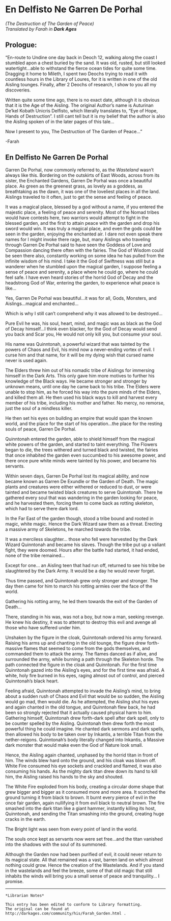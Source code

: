 # En Delfisto Ne Garren De Porhal
_(The Destruction of The Garden of Peace)_  
_Translated by Farah in_ ___Dark Ages___

## Prologue:

“En-route to Undine one day back in Deoch 12, walking along the coast I stumbled apon a chest buried by the sand.  It was old, rusted, but still looked watertight…able to withstand the fierce ocean tides for quite some time.  Dragging it home to Mileth, I spent two Deochs trying to read it with countless hours in the Library of Loures, for it is written in one of the old Aisling tounges.  Finally, after 2 Deochs of research, I show to you all my discoveries.

Written quite some time ago, there is no exact date, although it is obvious that it is the Age of the Aisling.  The original Author’s name is Auturinan De’kel Kobath Unicris Delfisto, which literally translates to, “Eye of Hope, Hands of Destruction”.  I still cant tell but it is my belief that the author is also the Aisling spoken of in the later pages of this tale…

Now I present to you, The Destruction of The Garden of Peace…”

-Farah


## En Delfisto Ne Garren De Porhal

Garren De Porhal, now commonly referred to, as the _Wasteland_ wasn’t always like this.  Bordering on the outskirts of East Woods, across from its sister, the Enchanted Gardens, Garren De Porhal was once a beautiful place.  As green as the greenest grass, as lovely as a goddess, as breathtaking as the dawn, it was one of the loveliest places in all the land.  Aislings traveled to it often, just to get the sense and feeling of peace. 

It was a magical place, blessed by a god without a name, if you entered the majestic place, a feeling of peace and serenity.  Most of the Nomad tribes would have contests here, two warriors would attempt to fight in the blessed garden, and the first to attain peace with the garden and drop his sword would win.  It was truly a magical place, and even the gods could be seen in the garden, enjoying the enchanted air.  I dare not even speak there names for I might invoke there rage, but, many Aislings who traveling through Garren De Porhal said to have seen the Goddess of Love and Compassion dancing there often with the fairies.  The God of Wisdom could be seen there also, constantly working on some idea he has pulled from the infinite wisdom of his mind.  I take it the God of Swiftness was still but a wanderer when he stumbled upon the magical garden, I suppose feeling a sense of peace and serenity, a place where he could go, where he could feel safe.  I have even heard stories of the horrid God of Decay and the headstrong God of War, entering the garden, to experience what peace is like…

Yes, Garren De Porhal was beautiful…it was for all, Gods, Monsters, and Aislings…magical and enchanted…

Which is why I still can’t comprehend why it was allowed to be destroyed…

Pure Evil he was, his soul, heart, mind, and magic was as black as the God of Decay himself…I think even blacker, for the God of Decay would send you back and Scar you, He would not only kill you, but consume your soul.

His name was Quinntonah, a powerful wizard that was tainted by the powers of Chaos and Evil, his mind now a never-ending vortex of evil.  I curse him and that name, for it will be my dying wish that cursed name never is used again.

The Elders threw him out of his nomadic tribe of Aislings for immersing himself in the Dark Arts.  This only gave him more motives to further his knowledge of the Black ways.  He became stronger and stronger by unknown means, until one day he came back to his tribe.  The Elders were unable to stop him, as he forced his way into the pure minds of the Elders, and killed them all.  He then used his black ways to kill and harvest every member of his tribe, including his mother and father.  No mercy, no remorse, just the soul of a mindless killer.

He then set his eyes on building an empire that would span the known world, and the place for the start of his operation…the place for the resting souls of peace, Garren De Porhal.

Quinntonah entered the garden, able to shield himself from the magical white powers of the garden, and started to taint everything.  The Flowers began to die, the trees withered and turned black and twisted, the fairies that once inhabited the garden even succumbed to his awesome power, and there once pure white minds were tainted by his power, and became his servants.

Within seven days, Garren De Porhal lost its magical ability, and now became known as Garren De Exundle or the Garden of Death.  The magic plants and creatures were either withered or reduced to dust, or were tainted and became twisted black creatures to serve Quinntonah.  There he gathered every soul that was wandering in the garden looking for peace, and he harvested them, forcing them to come back as rotting skeleton, which had to serve there dark lord.

In the Far East of the garden though, stood a tribe bound and rooted in magic, white magic.  Hence the Dark Wizard saw them as a threat.  Erecting a massive army of Skeletons, he marched towards the tribe.

It was a merciless slaughter… those who fell were harvested by the Dark Wizard Quinntonah and became his slaves.  Though the tribe put up a valiant fight, they were doomed.  Hours after the battle had started, it had ended, none of the tribe remained…

Except for one… an Aisling teen that had run off, returned to see his tribe be slaughtered by the Dark Army.  It would be a day he would never forget.

Thus time passed, and Quinntonah grew only stronger and stronger.  The day then came for him to march his rotting armies over the face of the world.

Gathering his rotting army, he led them towards the exit of the Garden of Death…

There, standing in his was, was not a boy, but now a man, seeking revenge.  He knew his destiny, it was to attempt to destroy this evil and avenge all those who have suffered under him.

Unshaken by the figure in the cloak, Quinntonah ordered his army forward.  Raising his arms up and chanting in the old tounge, the figure drew forth-massive flames that seemed to come from the gods themselves, and commanded them to attack the army.  The flames danced as if alive, and surrounded the army, while burning a path through the Skeleton horde.  The path connected the figure in the cloak and Quinntonah.  For the first time Quinntonah gazed into the Aisling’s eyes, and for the first time was afraid.  A white, holy fire burned in his eyes, raging almost out of control, and pierced Quinntonah’s black heart.

Feeling afraid, Quinntonah attempted to invade the Aisling’s mind, to bring about a sudden rush of Chaos and Evil that would be so sudden, the Aisling would go mad, then would die.  As he attempted, the Aisling shut his eyes and again chanted in the old tongue, and Quinntonah flew back, he had been so strongly rejected that it actually caused physical harm to him.  Gathering himself, Quinntonah drew forth-dark spell after dark spell, only to be counter spelled by the Aisling.  Quinntonah then drew forth the most powerful thing he could imagine.  He chanted dark sermons and dark spells, then allowed his body to be taken over by Inkantis, a terrible Titan from the nether-reigons.  Quinntonah’s body literally changed into Inkantis, a Massive dark monster that would make even the God of Nature look small.

Hence, the Aisling again chanted, unphased by the horrid titan in front of him.  The winds blew hard onto the ground, and his cloak was blown off.  White Fire consumed his eye sockets and crackled and flamed, it was also consuming his hands.  As the mighty dark titan drew down its hand to kill him, the Aisling raised his hands to the sky and shouted.

The White Fire exploded from his body, creating a circular dome shape that grew bigger and bigger as it consumed more and more area.  It scorched the ground turning it from black to brown.  It burnt every pierce of evil in the once fair garden, again nullifying it from evil black to neutral brown.  The fire smashed into the dark titan like a giant hammer, instantly killing its host, Quinntonah, and sending the Titan smashing into the ground, creating huge cracks in the earth.

The Bright light was seen from every point of land in the world.

The souls once kept as servants now were set free…and the titan vanished into the shadows with the soul of its summoned.

Although the Garden now had been purified of evil, it could never return to its magical state.  All that remained was a vast, barren land on which almost nothing could grow.  Hence the creation of the Wastelands.  And if you stand in the wastelands and feel the breeze, some of that old magic that still inhabits the winds will bring you a small sense of peace and tranquility… I promise.

***

```
*Librarian Notes*

This entry has been edited to conform to Library formatting.
The original can be found at http://darkages.com/community/his/Farah_Garden.html .
```
